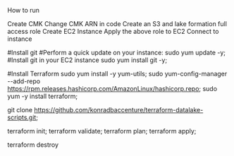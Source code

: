 How to run

Create CMK
Change CMK ARN in code
Create an S3 and lake formation full access role
Create EC2 Instance
Apply the above role to EC2
Connect to instance

#Install git #Perform a quick update on your instance: 
sudo yum update -y; 
#Install git in your EC2 instance 
sudo yum install git -y;

#Install Terraform 
sudo yum install -y yum-utils; 
sudo yum-config-manager --add-repo https://rpm.releases.hashicorp.com/AmazonLinux/hashicorp.repo; sudo yum -y install terraform;

git clone https://github.com/konradbaccenture/terraform-datalake-scripts.git;

terraform init; 
terraform validate;
terraform plan; 
terraform apply;

terraform destroy
